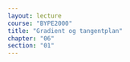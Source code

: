 ```yaml
---
layout: lecture
course: "BYPE2000"
title: "Gradient og tangentplan"
chapter: "06"
section: "01"
---
```

